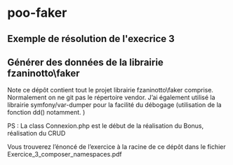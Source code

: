 # poo-faker

## Exemple de résolution de l'execrice 3
## Générer des données de la librairie fzaninotto\faker 

Note ce dépôt contient tout le projet librairie fzaninotto\faker  comprise. 
Normalement on ne git pas le répertoire vendor. 
J’ai également utilisé la librairie symfony/var-dumper pour la facilité du débogage (utilisation de la fonction dd() notamment. ) 
<br>
<p>PS :  La class Connexion.php est le début de la réalisation du Bonus, réalisation du CRUD
<p> Vous trouverez l’énoncé de l’exercice à la racine de ce dépôt dans le fichier  Exercice_3_composer_namespaces.pdf </p>


